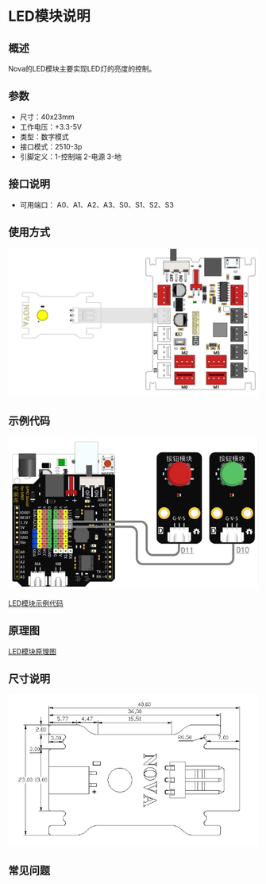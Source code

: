# LED模块说明

## 概述
Nova的LED模块主要实现LED灯的亮度的控制。

## 参数
- 尺寸：40x23mm
- 工作电压：+3.3-5V
- 类型：数字模式
- 接口模式：2510-3p
- 引脚定义：1-控制端 2-电源 3-地

## 接口说明
- 可用端口： A0、A1、A2、A3、S0、S1、S2、S3

## 使用方式
![](./images/05.png)

## 示例代码
![](./images/06.png)

[LED模块示例代码 ](http://www.haohaodada.com/show.php?id=946933)

## 原理图
[LED模块原理图](https://github.com/Haohaodada-official/haohaodada-docs/blob/master/%E5%8E%9F%E7%90%86%E5%9B%BE/LED%E6%A8%A1%E5%9D%97.pdf)

## 尺寸说明
![](./images/72.png)

## 常见问题
